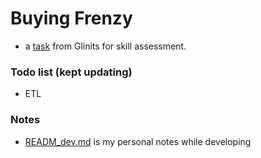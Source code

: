 # Buying Frenzy

* a [task](https://gist.github.com/seahyc/97b154ce5bfd4f2b6e3a3a99a7b93f69) from Glinits for skill assessment.

### Todo list (kept updating)
* ETL

### Notes
* [READM_dev.md]((README_dev.md)) is my personal notes while developing